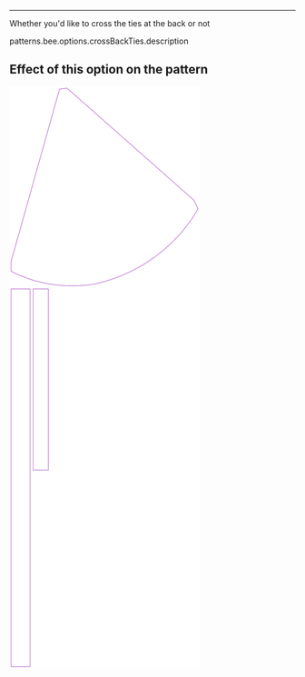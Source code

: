 ---

Whether you'd like to cross the ties at the back or not

patterns.bee.options.crossBackTies.description

## Effect of this option on the pattern
![This image shows the effect of this option by superimposing several variants that have a different value for this option](bee_crossbackties_sample.svg "Effect of this option on the pattern")